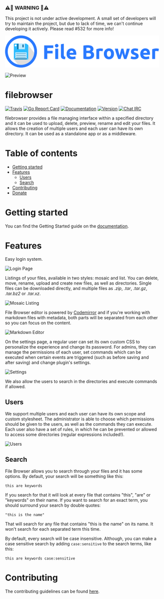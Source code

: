 ### ⚠🛑 WARNING 🛑⚠

This project is not under active development. A small set of developers will try to maintain the project, but due to lack of time, we can't continue developing it actively. Please read #532 for more info!

<p align="center">
  <img src="https://raw.githubusercontent.com/filebrowser/logo/master/banner.png" width="550"/>
</p>

![Preview](https://user-images.githubusercontent.com/5447088/28537288-39be4288-70a2-11e7-8ce9-0813d59f46b7.gif)

# filebrowser

[![Travis](https://img.shields.io/travis/com/filebrowser/filebrowser.svg?style=flat-square)](https://travis-ci.com/filebrowser/filebrowser)
[![Go Report Card](https://goreportcard.com/badge/github.com/filebrowser/filebrowser?style=flat-square)](https://goreportcard.com/report/github.com/filebrowser/filebrowser)
[![Documentation](https://img.shields.io/badge/godoc-reference-blue.svg?style=flat-square)](http://godoc.org/github.com/filebrowser/filebrowser)
[![Version](https://img.shields.io/github/release/filebrowser/filebrowser.svg?style=flat-square)](https://github.com/filebrowser/filebrowser/releases/latest)
[![Chat IRC](https://img.shields.io/badge/freenode-%23filebrowser-blue.svg?style=flat-square)](http://webchat.freenode.net/?channels=%23filebrowser)

filebrowser provides a file managing interface within a specified directory and it can be used to upload, delete, preview, rename and edit your files. It allows the creation of multiple users and each user can have its own directory. It can be used as a standalone app or as a middleware.

# Table of contents

+ [Getting started](#getting-started)
+ [Features](#features)
  - [Users](#users)
  - [Search](#search)
+ [Contributing](#contributing)
+ [Donate](#donate)

# Getting started

You can find the Getting Started guide on the [documentation](https://filebrowser.github.io/quick-start/).

# Features

Easy login system.

![Login Page](https://user-images.githubusercontent.com/5447088/42046516-fe702976-7af5-11e8-9d72-c996150b09f5.png)

Listings of your files, available in two styles: mosaic and list. You can delete, move, rename, upload and create new files, as well as directories. Single files can be downloaded directly, and multiple files as *.zip*, *.tar*, *.tar.gz*, *.tar.bz2* or *.tar.xz*.

![Mosaic Listing](https://user-images.githubusercontent.com/5447088/42046515-fe3f7d58-7af5-11e8-8f87-270947ed755f.png)

File Browser editor is powered by [Codemirror](https://codemirror.net/) and if you're working with markdown files with metadata, both parts will be separated from each other so you can focus on the content.

![Markdown Editor](https://user-images.githubusercontent.com/5447088/42046519-ff17b81c-7af5-11e8-90f3-184e0ad24b7c.png)

On the settings page, a regular user can set its own custom CSS to personalize the experience and change its password. For admins, they can manage the permissions of each user, set commands which can be executed when certain events are triggered (such as before saving and after saving) and change plugin's settings.

![Settings](https://user-images.githubusercontent.com/5447088/42046517-fea206e4-7af5-11e8-88fe-b88513b43f43.png)

We also allow the users to search in the directories and execute commands if allowed.

## Users

We support multiple users and each user can have its own scope and custom stylesheet. The administrator is able to choose which permissions should be given to the users, as well as the commands they can execute. Each user also have a set of rules, in which he can be prevented or allowed to access some directories (regular expressions included!).

![Users](https://user-images.githubusercontent.com/5447088/42046518-fed14440-7af5-11e8-9a57-f4a611e9598d.png)

## Search

File Browser allows you to search through your files and it has some options. By default, your search will be something like this:

```
this are keywords
```

If you search for that it will look at every file that contains "this", "are" or "keywords" on their name. If you want to search for an exact term, you should surround your search by double quotes:

```
"this is the name"
```

That will search for any file that contains "this is the name" on its name. It won't search for each separated term this time.

By default, every search will be case insensitive. Although, you can make a case sensitive search by adding `case:sensitive` to the search terms, like this:

```
this are keywords case:sensitive
```

# Contributing

The contributing guidelines can be found [here](https://github.com/filebrowser/community).
